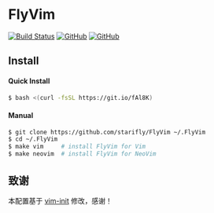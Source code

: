 # FlyVim

[![Build Status](https://travis-ci.org/starifly/FlyVim.svg?branch=master)](https://travis-ci.org/starifly/FlyVim)
[![GitHub](https://img.shields.io/badge/vim-8.1+-blue.svg)](https://github.com/vim/vim)
[![GitHub](https://img.shields.io/github/license/mashape/apistatus.svg)](https://github.com/starifly/FlyVim/blob/master/LICENSE)

## Install

#### Quick Install

```bash
$ bash <(curl -fsSL https://git.io/fAl8K)
```
#### Manual

```bash
$ git clone https://github.com/starifly/FlyVim ~/.FlyVim
$ cd ~/.FlyVim
$ make vim     # install FlyVim for Vim
$ make neovim  # install FlyVim for NeoVim
```

## 致谢

本配置基于 [vim-init](https://github.com/skywind3000/vim-init) 修改，感谢！
